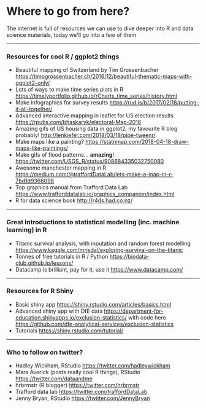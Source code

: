 # Where to go from here? 

The internet is full of resources we can use to dive deeper into R and data science materials, today we'll go into a few of them 

------

### Resources for cool R / ggplot2 things 

* Beautiful mapping of Switzerland by Tim Grossenbacher https://timogrossenbacher.ch/2016/12/beautiful-thematic-maps-with-ggplot2-only/ 
* Lots of ways to make time series plots in R https://timelyportfolio.github.io/rCharts_time_series/history.html
* Make infographics for survey results https://rud.is/b/2017/02/18/putting-it-all-together/
* Advanced interactive mapping in leaflet for  US election results https://rpubs.com/bhaskarvk/electoral-Map-2016 
* Amazing gifs of US housing data in ggplot2, my favourite R blog probably! http://lenkiefer.com/2018/03/18/pipe-tweenr/ 
* Make maps like a painting? https://statnmap.com/2018-04-18-draw-maps-like-paintings/ 
* Make gifs of flood patterns... **amazing**! https://twitter.com/USGS_R/status/908684335032750080 
* Awesome manchester mapping in R https://medium.com/@traffordDataLab/lets-make-a-map-in-r-7bd1d9366098 
* Top graphics manual from Trafford Data Lab https://www.trafforddatalab.io/graphics_companion/index.html 
* R for data science book http://r4ds.had.co.nz/ 

------

### Great introductions to statistical modelling (inc. machine learning) in R

* Titanic survival analysis, with inputation and random forest modelling https://www.kaggle.com/mrisdal/exploring-survival-on-the-titanic 
* Tonnes of free tutorials in R / Python https://biodata-club.github.io/lessons/
* Datacamp is brilliant, pay for it, use it https://www.datacamp.com/

------

### Resources for R Shiny 

* Basic shiny app https://shiny.rstudio.com/articles/basics.html
* Advanced shiny app with DfE data https://department-for-education.shinyapps.io/exclusion-statistics/ with code here https://github.com/dfe-analytical-services/exclusion-statistics 
* Tutorials https://shiny.rstudio.com/tutorial/


------

### Who to follow on twitter?
* Hadley Wickham, RStudio https://twitter.com/hadleywickham
* Mara Averick (posts really cool R things), RStudio https://twitter.com/dataandme 
* hrbrmstr (R blogger) https://twitter.com/hrbrmstr 
* Trafford data lab https://twitter.com/traffordDataLab 
* Jenny Bryan, RStudio https://twitter.com/JennyBryan 
